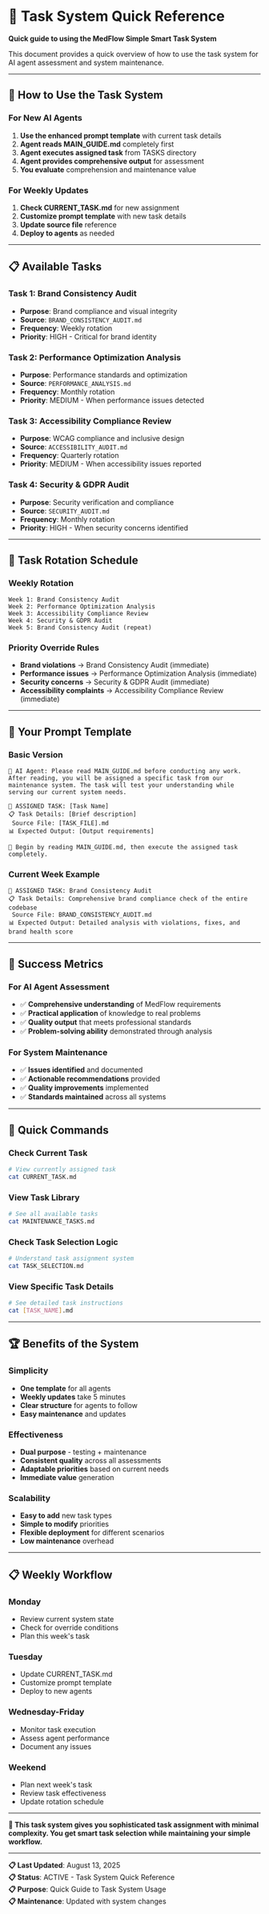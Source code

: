 # 🎯 Task System Quick Reference

**Quick guide to using the MedFlow Simple Smart Task System**

This document provides a quick overview of how to use the task system for AI agent assessment and system maintenance.

---

## 🚀 **How to Use the Task System**

### **For New AI Agents**
1. **Use the enhanced prompt template** with current task details
2. **Agent reads MAIN_GUIDE.md** completely first
3. **Agent executes assigned task** from TASKS directory
4. **Agent provides comprehensive output** for assessment
5. **You evaluate** comprehension and maintenance value

### **For Weekly Updates**
1. **Check CURRENT_TASK.md** for new assignment
2. **Customize prompt template** with new task details
3. **Update source file** reference
4. **Deploy to agents** as needed

---

## 📋 **Available Tasks**

### **Task 1: Brand Consistency Audit**
- **Purpose**: Brand compliance and visual integrity
- **Source**: `BRAND_CONSISTENCY_AUDIT.md`
- **Frequency**: Weekly rotation
- **Priority**: HIGH - Critical for brand identity

### **Task 2: Performance Optimization Analysis**
- **Purpose**: Performance standards and optimization
- **Source**: `PERFORMANCE_ANALYSIS.md`
- **Frequency**: Monthly rotation
- **Priority**: MEDIUM - When performance issues detected

### **Task 3: Accessibility Compliance Review**
- **Purpose**: WCAG compliance and inclusive design
- **Source**: `ACCESSIBILITY_AUDIT.md`
- **Frequency**: Quarterly rotation
- **Priority**: MEDIUM - When accessibility issues reported

### **Task 4: Security & GDPR Audit**
- **Purpose**: Security verification and compliance
- **Source**: `SECURITY_AUDIT.md`
- **Frequency**: Monthly rotation
- **Priority**: HIGH - When security concerns identified

---

## 🔄 **Task Rotation Schedule**

### **Weekly Rotation**
```
Week 1: Brand Consistency Audit
Week 2: Performance Optimization Analysis
Week 3: Accessibility Compliance Review
Week 4: Security & GDPR Audit
Week 5: Brand Consistency Audit (repeat)
```

### **Priority Override Rules**
- **Brand violations** → Brand Consistency Audit (immediate)
- **Performance issues** → Performance Optimization Analysis (immediate)
- **Security concerns** → Security & GDPR Audit (immediate)
- **Accessibility complaints** → Accessibility Compliance Review (immediate)

---

## 📝 **Your Prompt Template**

### **Basic Version**
```
🤖 AI Agent: Please read MAIN_GUIDE.md before conducting any work. After reading, you will be assigned a specific task from our maintenance system. The task will test your understanding while serving our current system needs.

🎯 ASSIGNED TASK: [Task Name]
📋 Task Details: [Brief description]
 Source File: [TASK_FILE].md
📊 Expected Output: [Output requirements]

🚀 Begin by reading MAIN_GUIDE.md, then execute the assigned task completely.
```

### **Current Week Example**
```
🎯 ASSIGNED TASK: Brand Consistency Audit
📋 Task Details: Comprehensive brand compliance check of the entire codebase
 Source File: BRAND_CONSISTENCY_AUDIT.md
📊 Expected Output: Detailed analysis with violations, fixes, and brand health score
```

---

## 🎯 **Success Metrics**

### **For AI Agent Assessment**
- ✅ **Comprehensive understanding** of MedFlow requirements
- ✅ **Practical application** of knowledge to real problems
- ✅ **Quality output** that meets professional standards
- ✅ **Problem-solving ability** demonstrated through analysis

### **For System Maintenance**
- ✅ **Issues identified** and documented
- ✅ **Actionable recommendations** provided
- ✅ **Quality improvements** implemented
- ✅ **Standards maintained** across all systems

---

## 🚀 **Quick Commands**

### **Check Current Task**
```bash
# View currently assigned task
cat CURRENT_TASK.md
```

### **View Task Library**
```bash
# See all available tasks
cat MAINTENANCE_TASKS.md
```

### **Check Task Selection Logic**
```bash
# Understand task assignment system
cat TASK_SELECTION.md
```

### **View Specific Task Details**
```bash
# See detailed task instructions
cat [TASK_NAME].md
```

---

## 🏆 **Benefits of the System**

### **Simplicity**
- **One template** for all agents
- **Weekly updates** take 5 minutes
- **Clear structure** for agents to follow
- **Easy maintenance** and updates

### **Effectiveness**
- **Dual purpose** - testing + maintenance
- **Consistent quality** across all assessments
- **Adaptable priorities** based on current needs
- **Immediate value** generation

### **Scalability**
- **Easy to add** new task types
- **Simple to modify** priorities
- **Flexible deployment** for different scenarios
- **Low maintenance** overhead

---

## 📋 **Weekly Workflow**

### **Monday**
- Review current system state
- Check for override conditions
- Plan this week's task

### **Tuesday**
- Update CURRENT_TASK.md
- Customize prompt template
- Deploy to new agents

### **Wednesday-Friday**
- Monitor task execution
- Assess agent performance
- Document any issues

### **Weekend**
- Plan next week's task
- Review task effectiveness
- Update rotation schedule

---

**🎯 This task system gives you sophisticated task assignment with minimal complexity. You get smart task selection while maintaining your simple workflow.**

---

**📋 Last Updated**: August 13, 2025  
**📋 Status**: ACTIVE - Task System Quick Reference  
**📋 Purpose**: Quick Guide to Task System Usage  
**📋 Maintenance**: Updated with system changes
